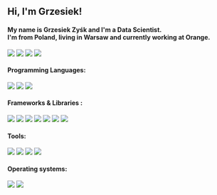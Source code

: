 <h2> Hi, I'm Grzesiek!</h2>
<h4>My name is Grzesiek Zyśk and I'm a Data Scientist.<br>I'm from Poland, living in Warsaw and currently working at Orange.</h4>

<a href="https://twitter.com/grzesiekzysk"><img src="https://img.shields.io/badge/grzesiekzysk-%231DA1F2.svg?style=for-the-badge&logo=Twitter&logoColor=white"></a>
<a href="https://www.linkedin.com/in/zysk/"><img src="https://img.shields.io/badge/LinkedIn-0077B5?style=for-the-badge&logo=linkedin&logoColor=white"></a>
<a href="https://www.kaggle.com/grzesiekzysk"><img src="https://img.shields.io/badge/Kaggle-20BEFF?style=for-the-badge&logo=Kaggle&logoColor=white"></a>
<a href="mailto:grzesiek.zysk@gmail.com"><img src="https://img.shields.io/badge/Gmail-D14836?style=for-the-badge&logo=gmail&logoColor=white"></a> 


#### Programming Languages:

<img src="https://img.shields.io/badge/Python-306998?style=for-the-badge&logo=python&logoColor=white"> <img src="https://img.shields.io/badge/HTML-239120?style=for-the-badge&logo=html5&logoColor=white"> <img src="https://img.shields.io/badge/CSS-239120?&style=for-the-badge&logo=css3&logoColor=white">

#### Frameworks & Libraries :
<img src="https://img.shields.io/badge/Pandas-2C2D72?style=for-the-badge&logo=pandas&logoColor=white"> <img src="https://img.shields.io/badge/Numpy-777BB4?style=for-the-badge&logo=numpy&logoColor=white"> <img src="https://img.shields.io/badge/Matplotlib-e9e9e9?style=for-the-badge&logo=plotly&logoColor=11557c"> <img src="https://img.shields.io/badge/Plotly-239120?style=for-the-badge&logo=plotly&logoColor=white"> <img src="https://img.shields.io/badge/scikit--learn-%23F7931E.svg?style=for-the-badge&logo=scikit-learn&logoColor=white"> <img src="https://img.shields.io/badge/Flask-1c1c1c?style=for-the-badge&logo=flask&logoColor=white"> <img src="https://img.shields.io/badge/Dash-e9e9e9?style=for-the-badge&logo=plotly&logoColor=11557c">

#### Tools:
<img src="https://img.shields.io/badge/jupyter-1c1c1c?style=for-the-badge&logo=jupyter&logoColor=F37626?Color=F37626"> <img src="https://img.shields.io/badge/Anaconda-%2344A833.svg?style=for-the-badge&logo=anaconda&logoColor=white"> <img src="https://img.shields.io/badge/Google_Cloud-4285F4?style=for-the-badge&logo=google-cloud&logoColor=white"> <img src="https://img.shields.io/badge/Power_BI-F2C811?style=for-the-badge&logo=Power%20BI&logoColor=white">

#### Operating systems:
<img src="https://img.shields.io/badge/Linux-FCC624?style=for-the-badge&logo=linux&logoColor=black"> <img src="https://img.shields.io/badge/Windows-0078D6?style=for-the-badge&logo=windows&logoColor=white">
